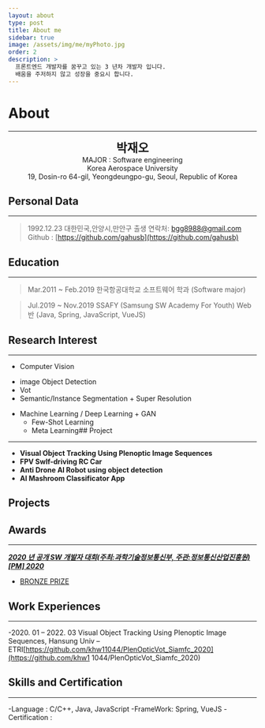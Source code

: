 ```yaml
---
layout: about
type: post
title: About me
sidebar: true
image: /assets/img/me/myPhoto.jpg
order: 2
description: >
  프론트엔드 개발자를 꿈꾸고 있는 3 년차 개발자 입니다.
  배움을 주저하지 않고 성장을 중요시 합니다.
---
```


# About

<!--author-->

***
<center>
<span style="font-size:170%;font-weight:bold"> 박재오
</span>
</center>
<center>MAJOR : Software engineering</center>
<center>Korea Aerospace University</center>
<center>19, Dosin-ro 64-gil, Yeongdeungpo-gu, Seoul, Republic of Korea</center>

## Personal Data
---
> 1992.12.23 대한민국,안양시,만안구 출생
> 연락처: bgg8988@gmail.com
> Github : [https://github.com/gahusb](https://github.com/gahusb)

## Education
---
> Mar.2011 ~ Feb.2019 한국항공대학교
> 소프트웨어 학과 (Software major)

> Jul.2019 ~ Nov.2019 SSAFY (Samsung SW Academy For Youth)
> Web반 (Java, Spring, JavaScript, VueJS)

## Research Interest
---
* Computer Vision
+ image Object Detection
+ Vot
+ Semantic/Instance Segmentation + Super Resolution
* Machine Learning / Deep Learning + GAN
    + Few-Shot Learning
    + Meta Learning## Project
---
* **Visual Object Tracking Using Plenoptic Image Sequences**
* **FPV Swlf-driving RC Car**
* **Anti Drone AI Robot using object detection**
* **AI Mashroom Classificator App**

## Projects


## Awards
---
[***2020 년 공개 SW 개발자 대회(주최:과학기술정보통신부, 주관:정보통신산업진흥원)[PM] 2020***](https://www.youtube.com/watch?v=ah9MZQ0PjMI&t=60s)
- [BRONZE PRIZE](https://blog.naver.com/khw11044/222152408161)</a>

## Work Experiences
---
-2020. 01 – 2022. 03
Visual Object Tracking Using Plenoptic Image Sequences, Hansung Univ – ETRI[https://github.com/khw11044/PlenOpticVot_Siamfc_2020](https://github.com/khw1 1044/PlenOpticVot_Siamfc_2020)

## Skills and Certification
---
-Language : C/C++, Java, JavaScript
-FrameWork: Spring, VueJS
-Certification : 
